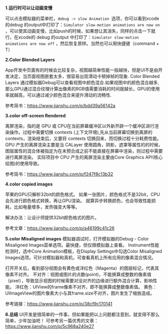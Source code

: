 **1.运行时可以让动画变慢**

可以点击模拟器的菜单栏，`debug -> slow Animation `选项，你可以看到xcode的debug 的output中打印了：`Simulator slow-motion animations are now on `，可以使其动画变慢，比如push的时候，如果想让其消失，同样的点击一下就行，在xcode的 debug 的output 中打印了：`Simulator slow-motion animations are now off` ，然后恢复原样。当然也可以用快捷键（command + T）

**2.Color Blended Layers**

App开发中页面有的时候会比较复杂，视图越简单性能一般越快，但是UI不是由开发决定，当页面视图嵌套太多，很容易出现滑动卡顿掉帧的现象.  Color Blended Layers 通过模拟器Debug可以查看视图中颜色混合.如果视图中的颜色混合越多,那么GPU通过混合纹理计算出像素的RGB值需要消耗的时间就越长，GPU的使用率就越高，可以通过减少颜色混合来提升滑动的流畅性.

参考简书：https://www.jianshu.com/p/bdd39a56142a

**3.color off-screen Rendered**

离屏渲染，指的是 GPU 或 CPU在当前屏幕缓冲区以外新开辟一个缓冲区进行渲染操作。过程中需要切换 contexts (上下文环境),先从当前屏幕切换到离屏的contexts，渲染结束后，又要将 contexts 切换回来，而切换过程十分耗费性能。
GPU 产生的离屏渲染主要是当 CALayer 使用圆角，阴影，遮罩等属性的的时候，图层属性的混合体被指定为在未预合成之前不能直接在屏幕中渲染，则过程中需要进行离屏渲染。
实际项目中 CPU 产生的离屏渲染主要由Core Graphics API(核心绘图)的使用导致。

参考简书：https://www.jianshu.com/p/f247f8c13b32

**4.color copied images**

苹果的GPU只解析32bit的颜色格式。 如果一张图片，颜色格式不是32bit，CPU会先进行颜色格式转换，再让GPU渲染。 就算异步转换颜色，也会导致性能损耗，比如电量增多，发热强变大等等。

解决办法：让设计师提供32bit颜色格式的图片。

参考文章：https://www.jianshu.com/p/a46199c41c26

**5.color Misaligned images**
模拟器调试时，打开模拟器的Debug - Color Misaligned Images菜单选项。最快捷，但仅限模拟器上查看。
Instrument性能检测时，选中Core Animation模板，在Display Settings中勾选Color Misaligned Images选项。可针对模拟器和真机，可查看真机上所有应用的像素混合情况。

打开开关后，看到部分视图会有黄色或洋红色（Magenta）的图层标记，代表其像素不对齐。
不对齐：视图或图片的点数(point)，不能换算成整数的像素值（pixel），导致显示视图的时候需要对没对齐的边缘进行额外混合计算，影响性能。
洋红色：UIView的frame像素不对齐，即不能换算成整数像素值。
黄色：UIImageView的图片像素大小与其frame.size不对齐，图片发生了缩放造成。

参考链接：https://www.jianshu.com/p/38cf9c170141

**6.总结**
UI开发是很简单的一件事，但如果能把以上问题都注意到，就变得不那么简单，少年加油吧！
可参考另一篇优秀的文章：https://www.jianshu.com/p/5c968a240e27
